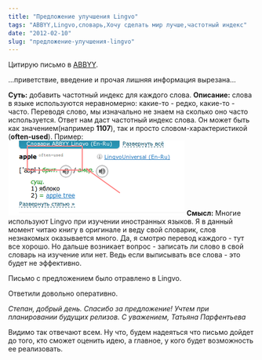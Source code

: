 ```yaml
---
title: "Предложение улучшения Lingvo"
tags: "ABBYY,Lingvo,словарь,Хочу сделать мир лучше,частотный индекс"
date: "2012-02-10"
slug: "предложение-улучшения-lingvo"
---
```


Цитирую письмо в [ABBYY](https://www.abbyy.com/).

...приветствие, введение и прочая лишняя информация вырезана...

**Суть:** добавить частотный индекс для каждого слова. **Описание:** слова в языке используются неравномерно: какие-то - редко, какие-то - часто. Переводя слово, мы изначально не знаем на сколько оно часто используется. Ответ нам даст частотный индекс слова. Он может быть как значением(например **1107**), так и просто словом-характеристикой (**often-used**). Пример: [![frequency mark ](images/image002.png "lingvo idea")](https://stepansuvorov.com/blog/wp-content/uploads/2012/02/image002.png) **Смысл:** Многие используют Lingvo при изучении иностранных языков. Я в данный момент читаю книгу в оригинале и веду свой словарик, слов незнакомых оказывается много. Да, я смотрю перевод каждого - тут все хорошо. Но дальше возникает вопрос - записать ли слово в свой словарь на изучение или нет. Ведь если выписывать все слова - это будет не эффективно.

Письмо с предложением было отравлено в Lingvo.

Ответили довольно оперативно.

_Степан, добрый день._ _Спасибо за предложение! Учтем при планировании будущих релизов._ _С уважением,_ _Татьяна Парфентьева_

Видимо так отвечают всем. Ну что, будем надеяться что письмо дойдет до того, кто сможет оценить идею, а главное, у кого будет возможность ее реализовать.
